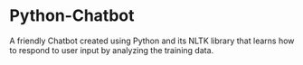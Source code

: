 # Python-Chatbot
A friendly Chatbot created using Python and its NLTK library that learns how to respond to user input by analyzing the training data.

